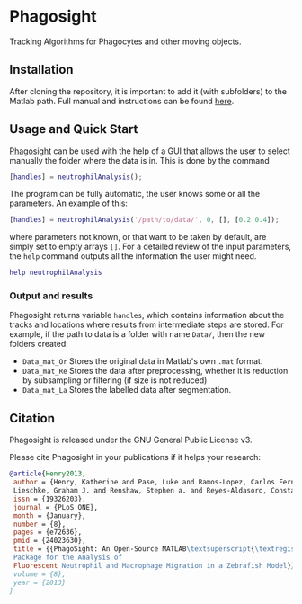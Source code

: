 # Phagosight
Tracking Algorithms for Phagocytes and other moving objects.

## Installation
After cloning the repository, it is important to add it (with subfolders) to the
Matlab path. Full manual and instructions can be found
[here](http://www.phagosight.org/).

## Usage and Quick Start
[Phagosight](http://www.phagosight.org/) can be used with the help of a GUI that
allows the user to select manually the folder where the data is in. This is done
by the command
```Matlab
[handles] = neutrophilAnalysis();
```
The program can be fully automatic, the user knows some or all the parameters.
An example of this:
```Matlab
[handles] = neutrophilAnalysis('/path/to/data/', 0, [], [0.2 0.4]);
```
where parameters not known, or that want to be taken by default, are simply
set to empty arrays `[]`. For a detailed review of the input parameters, the
`help` command outputs all the information the user might need.
```Matlab
help neutrophilAnalysis
```
### Output and results
Phagosight returns variable `handles`, which contains information about the 
tracks and locations where results from intermediate steps are stored. For 
example, if the path to data is a folder with name `Data/`, then the new 
folders created:
* `Data_mat_Or` Stores the original data in Matlab's own `.mat` format.
* `Data_mat_Re` Stores the data after preprocessing, whether it is reduction 
 by subsampling or filtering (if size is not reduced)
* `Data_mat_La` Stores the labelled data after segmentation.
## Citation
Phagosight is released under the GNU General Public License v3.

Please cite Phagosight in your publications if it helps your research:
```BibTex
@article{Henry2013,
 author = {Henry, Katherine and Pase, Luke and Ramos-Lopez, Carlos Fernando and
 Lieschke, Graham J. and Renshaw, Stephen a. and Reyes-Aldasoro, Constantino Carlos},
 issn = {19326203},
 journal = {PLoS ONE},
 month = {January},
 number = {8},
 pages = {e72636},
 pmid = {24023630},
 title = {{PhagoSight: An Open-Source MATLAB\textsuperscript{\textregistered}\
 Package for the Analysis of
 Fluorescent Neutrophil and Macrophage Migration in a Zebrafish Model}},
 volume = {8},
 year = {2013}
}
```
 
